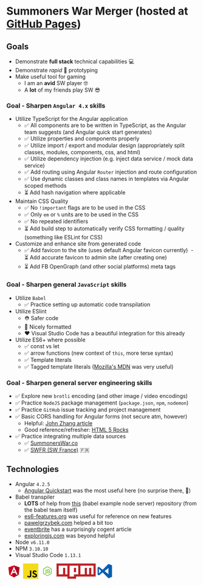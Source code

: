 # Summoners War Merger (hosted at [GitHub Pages](https://wolven531.github.io/sw_merger/))

## Goals

- Demonstrate **full stack** technical capabilities 💻
- Demonstrate _rapid_ 🏁 prototyping
- Make useful tool for gaming
  - I am an **avid** SW player 🤓
  - A **lot** of my friends play SW 😎

### Goal - Sharpen `Angular 4.x` skills

- Utilize TypeScript for the Angular application
  - ✅ All components are to be written in TypeScript, as the Angular team suggests (and Angular quick start generates)
  - ✅ Utilize properties and components properly
  - ✅ Utilize import / export and modular design (appropriately split classes, modules, components, css, and html)
  - ✅ Utilize dependency injection (e.g. inject data service / mock data service)
  - ✅ Add routing using Angular `Router` injection and route configuration
  - ✅ Use dynamic classes and class names in templates via Angular scoped methods
  - ⏳ Add hash navigation where applicable
- Maintain CSS Quality
  - ✅ No `!important` flags are to be used in the CSS
  - ✅ Only `em` or `%` units are to be used in the CSS
  - ✅ No repeated identifiers
  - ⏳ Add build step to automatically verify CSS formatting / quality (something like ESLint for CSS)
- Customize and enhance site from generated code
  - ✅ Add favicon to the site (uses default Angular favicon currently)
  - ⏳ Add accurate favicon to admin site (after creating one)
  - ⏳ Add FB OpenGraph (and other social platforms) meta tags

### Goal - Sharpen general `JavaScript` skills

- Utilize `Babel`
  - ✅ Practice setting up automatic code transpilation
- Utilize ESlint
  - ⛑ Safer code
  - 🙌 Nicely formatted
  - ❤️ Visual Studio Code has a beautiful integration for this already
- Utilize ES6+ where possible
  - ✅ const vs let
  - ✅ arrow functions (new context of `this`, more terse syntax)
  - ✅ Template literals
  - ✅ Tagged template literals ([Mozilla's MDN](https://developer.mozilla.org/en-US/docs/Web/JavaScript/Reference/Template_literals) was very useful)

### Goal - Sharpen general server engineering skills

- ✅ Explore new `brotli` encoding (and other image / video encodings)
- ✅ Practice `NodeJS` package management (`package.json`, `npm`, `nodemon`)
- ✅ Practice `GitHub` issue tracking and project management
- ✅ Basic CORS handling for Angular forms (not secure atm, however)
  - Helpful: [John Zhang article](http://johnzhang.io/options-request-in-express)
  - Good reference/refresher: [HTML 5 Rocks](https://www.html5rocks.com/en/tutorials/cors/)
- ✅ Practice integrating multiple data sources
  - ✅ [SummonersWar.co](https://summonerswar.co)
  - ✅ [SWFR (SW France)](http://www.swfr.tv/summon-simulator) 🇫🇷

## Technologies

- Angular `4.2.5`
  - [Angular Quickstart](https://angular.io/guide/quickstart) was the most useful here (no surprise there, 🤣)
- Babel transpiler
  - **LOTS** of help from [this](https://github.com/babel/example-node-server)  (babel example node server) repository (from the babel team itself)
  - [es6-features.org](http://es6-features.org/) was useful for reference on new features
  - [pawelgrzybek.com](https://pawelgrzybek.com/whats-new-in-ecmascript-2017/) helped a bit too
  - [eventbrite](https://www.eventbrite.com/engineering/learning-es6-for-of-loop/) has a surprisingly cogent article
  - [exploringjs.com](http://exploringjs.com/es6/ch_oop-besides-classes.html) was beyond helpful
- Node `v6.11.0`
- NPM `3.10.10`
- Visual Studio Code `1.13.1`

![Angular 4.2.5][logoAngular] ![Babel][logoBabel] ![Node v6.11.0][logoNode] ![NPM 3.10.10][logoNpm] ![Visual Studio Code 1.13.1][logoVsc] 

[logoAngular]: ./SummSim/public/img/logo_angular.png "AngularJS"
[logoBabel]: ./SummSim/public/img/logo_babel.png "Babel"
[logoNode]: ./SummSim/public/img/logo_node.png "NodeJS"
[logoNpm]: ./SummSim/public/img/logo_npm.png "NPM"
[logoVsc]: ./SummSim/public/img/logo_vsc.png "Visual Studio Code [logo has MIT license]"
